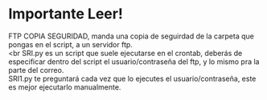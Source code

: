 # Importante Leer!

FTP COPIA SEGURIDAD, manda una copia de seguirdad de la carpeta que pongas en el script, a un servidor ftp. <br><br
SRI.py es un script que suele ejecutarse en el crontab, deberás de especificar dentro del script el usuario/contraseña del ftp, y lo mismo pra la parte del correo. <br>
SRI1.py te preguntará cada vez que lo ejecutes el usuario/contraseña, este es mejor ejecutarlo manualmente.
